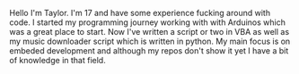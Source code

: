 Hello I'm Taylor. I'm 17 and have some experience fucking around with code. I started my programming journey working with with Arduinos which was a great place to start. Now I've written a script or two in VBA as well as my music downloader script which is written in python. My main focus is on embeded development and although my repos don't show it yet I have a bit of knowledge in that field.
